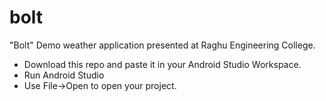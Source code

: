 # bolt
"Bolt" Demo weather application presented at Raghu Engineering College.

 - Download this repo and paste it in your Android Studio Workspace.
 - Run Android Studio
 - Use File->Open to open your project.
